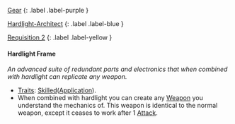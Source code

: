 
[Gear](Game/Gear-List)
{: .label .label-purple }

[Hardlight-Architect](Game/Blocks/Hardlight-Architect)
{: .label .label-blue }

[Requisition 2](Game/Deployment#Requisition)
{: .label .label-yellow }
#### Hardlight Frame
*An advanced suite of redundant parts and electronics that when combined with hardlight can replicate any weapon.*
* [Traits](Game/Core/Gear#Traits): [Skilled](Game/Core/Gear#Skilled)([Application](Game/Core/Intelligence#Application)).
* When combined with hardlight you can create any [Weapon](Game/Core/Weapons) you understand the mechanics of. This weapon is identical to the normal weapon, except it ceases to work after 1 [Attack](Game/Core/Terminology#Attack).

